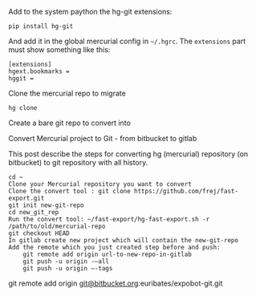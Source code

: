 Add to the system paython the hg-git extensions:

    pip install hg-git

And add it in the global mercurial config in `~/.hgrc`. The `extensions` part
must show something like this:

    [extensions]
    hgext.bookmarks =
    hggit = 


Clone the mercurial repo to migrate

    hg clone 

Create a bare git repo to convert into


Convert Mercurial project to Git - from bitbucket to gitlab

This post describe the steps for converting hg (mercurial) repository (on bitbucket) to git repository with all history.

    cd ~
    Clone your Mercurial repository you want to convert
    Clone the convert tool : git clone https://github.com/frej/fast-export.git
    git init new-git-repo
    cd new_git_rep
    Run the convert tool: ~/fast-export/hg-fast-export.sh -r /path/to/old/mercurial-repo
    git checkout HEAD
    In gitlab create new project which will contain the new-git-repo
    Add the remote which you just created step before and push:
        git remote add origin url-to-new-repo-in-gitlab
        git push -u origin -–all
        git push -u origin –-tags



git remote add origin git@bitbucket.org:euribates/expobot-git.git

